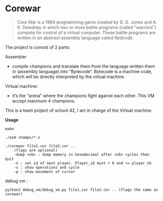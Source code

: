
# Corewar

> Core War is a 1984 programming game created by D. G. Jones and A. K. Dewdney in which two or more battle programs (called "warriors")
> compete for control of a virtual computer. These battle programs are written in an abstract assembly language called Redcode.


The project is consist of 2 parts:

Assembler
- compile champions and translate them from the language written them in (assembly language) into “Bytecode”.
Bytecode is a machine code, which will be directly interpreted by the virtual machine.

Virtual machine:
- It’s the “arena” where the champions fight against each other. This VM accept maximum 4 champions.

This is a team project of school 42, I am in charge of the Virtual machine.


**Usage**
```
make
```
```
./asm champs/*.s
```
```
./corewar file1.cor file2.cor ..
	(flags are optional)
    -dump <nb> : dump memory in hexadecimal after <nb> cycles then quit
    -n : set id of next player. Player_id must > 0 and <= player_nb
    -v : show operations and cycle
    -p : show movement of cursor
```

debug vm :
```
python3 debug_vm/debug_vm.py file1.cor file2.cor .. (flags the same as corewar)
```

